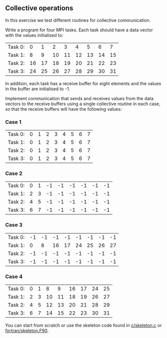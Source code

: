 ## Collective operations

In this exercise we test different routines for collective communication.

Write a program for four MPI tasks. Each task should have a data vector with
the values initialised to:

|        |    |    |    |    |    |    |    |    |
|--------|----|----|----|----|----|----|----|----|
|Task 0: |  0 |  1 |  2 |  3 |  4 |  5 |  6 |  7 |
|Task 1: |  8 |  9 | 10 | 11 | 12 | 13 | 14 | 15 |
|Task 2: | 16 | 17 | 18 | 19 | 20 | 21 | 22 | 23 |
|Task 3: | 24 | 25 | 26 | 27 | 28 | 29 | 30 | 31 |

In addition, each task has a receive buffer for eight elements and the
values in the buffer are initialised to -1.

Implement communication that sends and receives values from the data
vectors to the receive buffers using a single collective routine in
each case, so that the receive buffers will have the following values:

### Case 1

|        |    |    |    |    |    |    |    |    |
|--------|----|----|----|----|----|----|----|----|
|Task 0: |  0 |  1 |  2 |  3 |  4 |  5 |  6 |  7 |
|Task 1: |  0 |  1 |  2 |  3 |  4 |  5 |  6 |  7 |
|Task 2: |  0 |  1 |  2 |  3 |  4 |  5 |  6 |  7 |
|Task 3: |  0 |  1 |  2 |  3 |  4 |  5 |  6 |  7 |

### Case 2

|        |    |    |    |    |    |    |    |    |
|--------|----|----|----|----|----|----|----|----|
|Task 0: |  0 |  1 | -1 | -1 | -1 | -1 | -1 | -1 |
|Task 1: |  2 |  3 | -1 | -1 | -1 | -1 | -1 | -1 |
|Task 2: |  4 |  5 | -1 | -1 | -1 | -1 | -1 | -1 |
|Task 3: |  6 |  7 | -1 | -1 | -1 | -1 | -1 | -1 |

### Case 3

|        |    |    |    |    |    |    |    |    |
|--------|----|----|----|----|----|----|----|----|
|Task 0: | -1 | -1 | -1 | -1 | -1 | -1 | -1 | -1 |
|Task 1: |  0 |  8 | 16 | 17 | 24 | 25 | 26 | 27 |
|Task 2: | -1 | -1 | -1 | -1 | -1 | -1 | -1 | -1 |
|Task 3: | -1 | -1 | -1 | -1 | -1 | -1 | -1 | -1 |

### Case 4

|        |    |    |    |    |    |    |    |    |
|--------|----|----|----|----|----|----|----|----|
|Task 0: |  0 |  1 |  8 |  9 | 16 | 17 | 24 | 25 |
|Task 1: |  2 |  3 | 10 | 11 | 18 | 19 | 26 | 27 |
|Task 2: |  4 |  5 | 12 | 13 | 20 | 21 | 28 | 29 |
|Task 3: |  6 |  7 | 14 | 15 | 22 | 23 | 30 | 31 |

You can start from scratch or use the skeleton code found in
[c/skeleton.c](c/skeleton.c) or [fortran/skeleton.F90](fortran/skeleton.F90).
